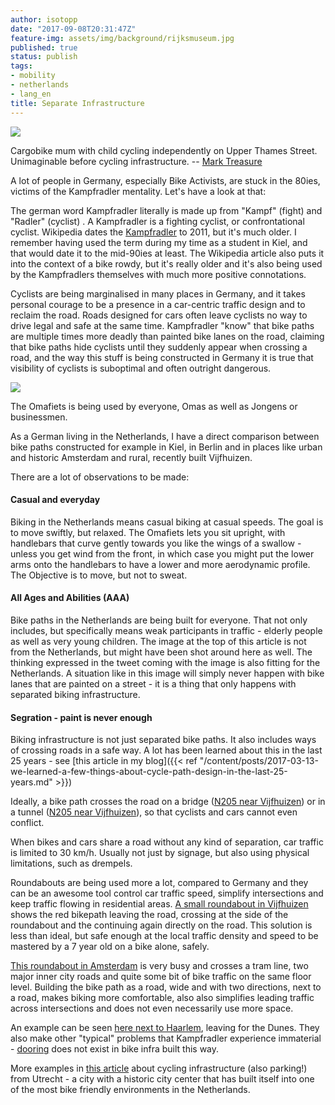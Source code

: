 ```yaml
---
author: isotopp
date: "2017-09-08T20:31:47Z"
feature-img: assets/img/background/rijksmuseum.jpg
published: true
status: publish
tags:
- mobility
- netherlands
- lang_en
title: Separate Infrastructure
---
```

![](/uploads/2017/09/separate-infrastructure-640x423.jpg)

Cargobike mum with child cycling independently on Upper Thames Street.
Unimaginable before cycling infrastructure. -- [Mark Treasure](https://twitter.com/AsEasyAsRiding/status/905444434288009216)

A lot of people in Germany, especially Bike Activists, are stuck in the
80ies, victims of the Kampfradler mentality. Let's have a look at
that:

The german word Kampfradler literally is made up from "Kampf" (fight) and
"Radler" (cyclist) . A Kampfradler is a fighting cyclist, or confrontational
cyclist. Wikipedia dates the
[Kampfradler](https://de.wikipedia.org/wiki/Kampfradler) to 2011, but it's
much older. I remember having used the term during my time as a student in
Kiel, and that would date it to the mid-90ies at least. The Wikipedia
article also puts it into the context of a bike rowdy, but it's really older
and it's also being used by the Kampfradlers themselves with much more
positive connotations.

Cyclists are being marginalised in many places in Germany, and it takes
personal courage to be a presence in a car-centric traffic design and to
reclaim the road. Roads designed for cars often leave cyclists no way to
drive legal and safe at the same time. Kampfradler "know" that bike paths
are multiple times more deadly than painted bike lanes on the road, claiming
that bike paths hide cyclists until they suddenly appear when crossing a
road, and the way this stuff is being constructed in Germany it is true that
visibility of cyclists is suboptimal and often outright dangerous. 

![](/uploads/2017/09/altec-basic-28-inch-omafiets-zwart-52cm_1.jpg)

The Omafiets is being used by everyone, Omas as well as Jongens or
businessmen.

As a German living in the Netherlands, I have a direct comparison between
bike paths constructed for example in Kiel, in Berlin and in places like
urban and historic Amsterdam and rural, recently built Vijfhuizen.

There are a lot of observations to be made:

#### Casual and everyday

Biking in the Netherlands means casual biking at casual speeds. The goal
is to move swiftly, but relaxed. The Omafiets lets you sit upright, with
handlebars that curve gently towards you like the wings of a swallow -
unless you get wind from the front, in which case you might put the lower
arms onto the handlebars to have a lower and more aerodynamic profile. The
Objective is to move, but not to sweat.

#### All Ages and Abilities (AAA)

Bike paths in the Netherlands are being built for everyone. That not only
includes, but specifically means weak participants in traffic - elderly
people as well as very young children. The image at the top of this
article is not from the Netherlands, but might have been shot around here
as well. The thinking expressed in the tweet coming with the image is also
fitting for the Netherlands. A situation like in this image will simply
never happen with bike lanes that are painted on a street - it is a thing
that only happens with separated biking infrastructure.

#### Segration - paint is never enough

Biking infrastructure is not just separated bike paths. It also includes
ways of crossing roads in a safe way. A lot has been learned about this in
the last 25 years - see 
[this article in my blog]({{< ref "/content/posts/2017-03-13-we-learned-a-few-things-about-cycle-path-design-in-the-last-25-years.md" >}})

Ideally, a bike path crosses the road on a bridge 
([N205 near Vijfhuizen](https://goo.gl/maps/qS68d34Edop)) or in a tunnel 
([N205 near Vijfhuizen](https://goo.gl/maps/FUUVBsc14V92)), so that cyclists and cars
cannot even conflict.

When bikes and cars share a road without any kind of separation, car traffic
is limited to 30 km/h. Usually not just by signage, but also using physical
limitations, such as drempels.

Roundabouts are being used more a lot, compared to Germany and they can be
an awesome tool control car traffic speed, simplify intersections and keep
traffic flowing in residential areas. [A small roundabout in
Vijfhuizen](https://goo.gl/maps/c2Sjn3s84xq) shows the red bikepath leaving
the road, crossing at the side of the roundabout and the continuing again
directly on the road. This solution is less than ideal, but safe enough at
the local traffic density and speed to be mastered by a 7 year old on a bike
alone, safely.

[This roundabout in Amsterdam](https://goo.gl/maps/VhmPazGRoJA2) is very
busy and crosses a tram line, two major inner city roads and quite some
bit of bike traffic on the same floor level. Building the bike path as a
road, wide and with two directions, next to a road, makes biking more
comfortable, also also simplifies leading traffic across intersections and
does not even necessarily use more space.

An example can be seen [here next to Haarlem](https://goo.gl/maps/VhmPazGRoJA2), 
leaving for the Dunes. They also
make other "typical" problems that Kampfradler experience immaterial -
[dooring](https://en.wikipedia.org/wiki/Dooring) does not exist in bike
infra built this way.

More examples in 
[this article](https://www.nytimes.com/2017/09/06/world/europe/bicycling-utrecht-dutch-love-bikes-worlds-largest-bike-parking-garages.html?smid=tw-share)
about cycling infrastructure (also parking!) from Utrecht - a city with a
historic city center that has built itself into one of the most bike
friendly environments in the Netherlands.
